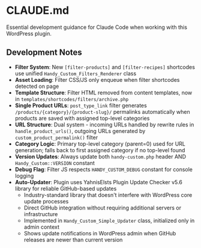 # CLAUDE.md

Essential development guidance for Claude Code when working with this WordPress plugin.

## Development Notes

- **Filter System**: New `[filter-products]` and `[filter-recipes]` shortcodes use unified `Handy_Custom_Filters_Renderer` class
- **Asset Loading**: Filter CSS/JS only enqueue when filter shortcodes detected on page
- **Template Structure**: Filter HTML removed from content templates, now in `templates/shortcodes/filters/archive.php`
- **Single Product URLs**: `post_type_link` filter generates `/products/{category}/{product-slug}/` permalinks automatically when products are saved with assigned top-level categories
- **URL Structure**: Dual system - incoming URLs handled by rewrite rules in `handle_product_urls()`, outgoing URLs generated by `custom_product_permalink()` filter
- **Category Logic**: Primary top-level category (parent=0) used for URL generation; falls back to first assigned category if no top-level found
- **Version Updates**: Always update both `handy-custom.php` header AND `Handy_Custom::VERSION` constant
- **Debug Flag**: Filter JS respects `HANDY_CUSTOM_DEBUG` constant for console logging
- **Auto-Updater**: Plugin uses YahnisElsts Plugin Update Checker v5.6 library for reliable GitHub-based updates
  - Industry-standard library that doesn't interfere with WordPress core update processes
  - Direct GitHub integration without requiring additional servers or infrastructure
  - Implemented in `Handy_Custom_Simple_Updater` class, initialized only in admin context
  - Shows update notifications in WordPress admin when GitHub releases are newer than current version